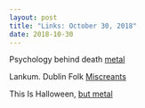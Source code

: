 ```yaml
---
layout: post
title: "Links: October 30, 2018"
date: 2018-10-30
---
```

Psychology behind death [metal](https://www.scientificamerican.com/article/dissecting-the-bloodthirsty-bliss-of-death-metal/?fbclid=IwAR3l1lGgV5y1c8vt4287E5IdilAiHYmgRrN70Yuafr_NUQdSzScpSkBhS0s)

Lankum. Dublin Folk [Miscreants](http://lankumdublin.com/music/)

This Is Halloween, [but metal](https://youtu.be/cHImmMWehhE)

